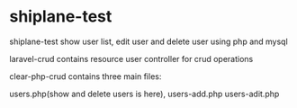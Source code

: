 # shiplane-test
shiplane-test
show user list, edit user and delete user using php and mysql

laravel-crud contains resource user controller for crud operations

<p>clear-php-crud contains three main files:</p>
  users.php(show and delete users is here), 
  users-add.php
  users-adit.php
